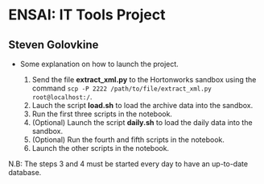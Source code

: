 # ENSAI: IT Tools Project

## Steven Golovkine

- Some explanation on how to launch the project.

    1. Send the file **extract_xml.py** to the Hortonworks sandbox using the command `scp -P 2222 /path/to/file/extract_xml.py root@localhost:/`.
    2. Lauch the script **load.sh** to load the archive data into the sandbox.
    3. Run the first three scripts in the notebook.
    4. (Optional) Launch the script **daily.sh** to load the daily data into the sandbox.
    5. (Optional) Run the fourth and fifth scripts in the notebook.
    6. Launch the other scripts in the notebook.
    
N.B: The steps 3 and 4 must be started every day to have an up-to-date database.